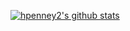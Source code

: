 [![hpenney2's github stats](https://github-readme-stats.vercel.app/api?username=hpenney2&count_private=true&show_icons=true&theme=midnight-purple)](https://github.com/anuraghazra/github-readme-stats)
